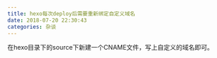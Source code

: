 ```yaml
---
title: hexo每次deploy后需要重新绑定自定义域名
date: 2018-07-20 22:30:43
categories: 杂谈
---
```


在hexo目录下的source下新建一个CNAME文件，写上自定义的域名即可。